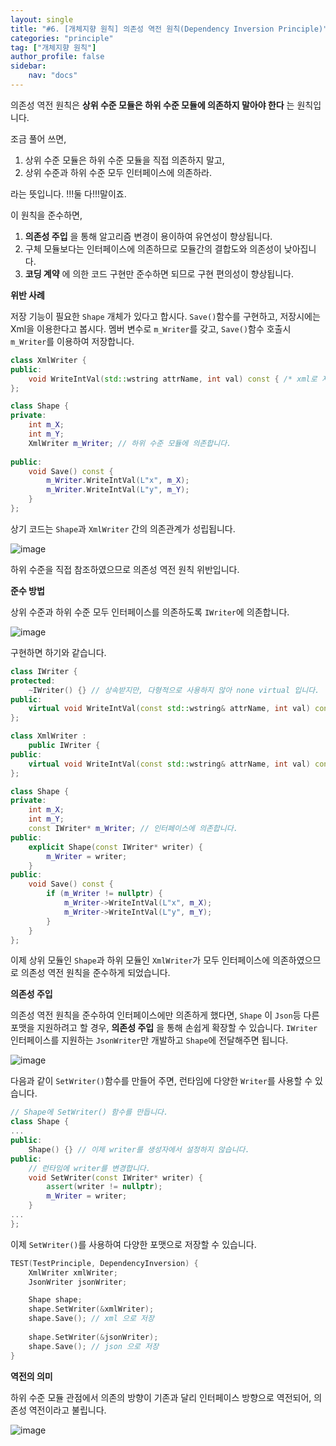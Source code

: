 ```yaml
---
layout: single
title: "#6. [개체지향 원칙] 의존성 역전 원칙(Dependency Inversion Principle)"
categories: "principle"
tag: ["개체지향 원칙"]
author_profile: false
sidebar: 
    nav: "docs"
---
```


의존성 역전 원칙은 **상위 수준 모듈은 하위 수준 모듈에 의존하지 말아야 한다** 는 원칙입니다.

조금 풀어 쓰면,

1. 상위 수준 모듈은 하위 수준 모듈을 직접 의존하지 말고,
2. 상위 수준과 하위 수준 모두 인터페이스에 의존하라.

라는 뜻입니다. !!!둘 다!!!말이죠.

이 원칙을 준수하면,

1. **의존성 주입** 을 통해 알고리즘 변경이 용이하여 유연성이 향상됩니다.
2. 구체 모듈보다는 인터페이스에 의존하므로 모듈간의 결합도와 의존성이 낮아집니다.
3. **코딩 계약** 에 의한 코드 구현만 준수하면 되므로 구현 편의성이 향상됩니다.

**위반 사례**

저장 기능이 필요한 `Shape` 개체가 있다고 합시다. `Save()`함수를 구현하고, 저장시에는 Xml을 이용한다고 봅시다. 멤버 변수로 `m_Writer`를 갖고, `Save()`함수 호출시 `m_Writer`를 이용하여 저장합니다.

```cpp
class XmlWriter {
public:
    void WriteIntVal(std::wstring attrName, int val) const { /* xml로 저장합니다 */ }
};

class Shape {
private:
    int m_X;
    int m_Y;
    XmlWriter m_Writer; // 하위 수준 모듈에 의존합니다.
    
public:
    void Save() const {
        m_Writer.WriteIntVal(L"x", m_X);
        m_Writer.WriteIntVal(L"y", m_Y);
    }
};
```

상기 코드는 `Shape`과 `XmlWriter` 간의 의존관계가 성립됩니다.

![image](https://github.com/tango1202/tango1202.github.io/assets/133472501/c539828b-23c3-418e-85a5-1cb0a73b2eca)

하위 수준을 직접 참조하였으므로 의존성 역전 원칙 위반입니다.

**준수 방법**

상위 수준과 하위 수준 모두 인터페이스를 의존하도록 `IWriter`에 의존합니다.

![image](https://github.com/tango1202/tango1202.github.io/assets/133472501/59be2919-7af3-43e8-bf49-53da663d6495)

구현하면 하기와 같습니다.

```cpp
class IWriter {
protected:
    ~IWriter() {} // 상속받지만, 다형적으로 사용하지 않아 none virtual 입니다.
public:
    virtual void WriteIntVal(const std::wstring& attrName, int val) const = 0;
};

class XmlWriter : 
    public IWriter {
public:
    virtual void WriteIntVal(const std::wstring& attrName, int val) const override { /* xml로 저장합니다 */ }
};

class Shape {
private:
    int m_X;
    int m_Y;
    const IWriter* m_Writer; // 인터페이스에 의존합니다.
public:
    explicit Shape(const IWriter* writer) {
        m_Writer = writer;
    }
public:
    void Save() const {
        if (m_Writer != nullptr) {
            m_Writer->WriteIntVal(L"x", m_X);
            m_Writer->WriteIntVal(L"y", m_Y);
        }
    }
};
```

이제 상위 모듈인 `Shape`과 하위 모듈인 `XmlWriter`가 모두 인터페이스에 의존하였으므로 의존성 역전 원칙을 준수하게 되었습니다.

**의존성 주입**

의존성 역전 원칙을 준수하여 인터페이스에만 의존하게 했다면, `Shape` 이 `Json`등 다른 포맷을 지원하려고 할 경우, **의존성 주입** 을 통해 손쉽게 확장할 수 있습니다. `IWriter` 인터페이스를 지원하는 `JsonWriter`만 개발하고 `Shape`에 전달해주면 됩니다.

![image](https://github.com/tango1202/tango1202.github.io/assets/133472501/44a48e9b-044a-46fd-9b86-10528b9488c1)

다음과 같이 `SetWriter()`함수를 만들어 주면, 런타임에 다양한 `Writer`를 사용할 수 있습니다.

```cpp
// Shape에 SetWriter() 함수를 만듭니다.
class Shape {
...
public: 
    Shape() {} // 이제 writer를 생성자에서 설정하지 않습니다.
public:
    // 런타임에 writer를 변경합니다.
    void SetWriter(const IWriter* writer) {
        assert(writer != nullptr);
        m_Writer = writer;  
    }
...
};
```

이제 `SetWriter()`를 사용하여 다양한 포맷으로 저장할 수 있습니다.

```cpp
TEST(TestPrinciple, DependencyInversion) {
    XmlWriter xmlWriter;
    JsonWriter jsonWriter;

    Shape shape;
    shape.SetWriter(&xmlWriter);
    shape.Save(); // xml 으로 저장
    
    shape.SetWriter(&jsonWriter);
    shape.Save(); // json 으로 저장
}
```

**역전의 의미**

하위 수준 모듈 관점에서 의존의 방향이 기존과 달리 인터페이스 방향으로 역전되어, 의존성 역전이라고 불립니다.

![image](https://github.com/tango1202/tango1202.github.io/assets/133472501/3ef80573-48b5-47d3-8110-573895b4d51f)






